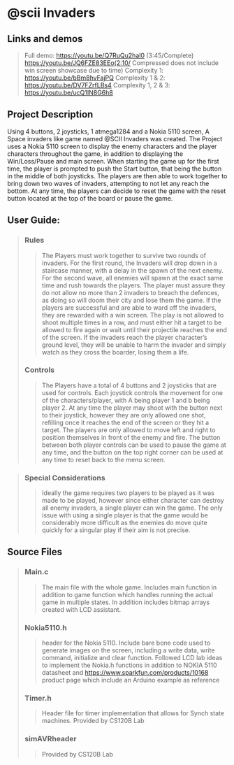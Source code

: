# @scii Invaders
 ## Links and demos
> Full demo: https://youtu.be/Q7RuQu2hal0 (3:45/Complete) https://youtu.be/JQ6FZE83EEo(2:10/ Compressed does not include win screen showcase due to time)
Complexity 1: https://youtu.be/bBm8hvFajPQ Complexity 1 & 2: https://youtu.be/DV7FZrfLBs4 Complexity 1, 2 & 3: https://youtu.be/ucQ1IN8G6h8
## Project Description
  Using 4 buttons, 2 joysticks, 1 atmega1284 and a Nokia 5110 screen, A Space invaders like game named @SCII Invaders was created. 
  The Project uses a Nokia 5110 screen to display the enemy characters and the player characters throughout the game, in addition to displaying the 
  Win/Loss/Pause and main screen. When starting the game up for the first time, the player is prompted to push the Start button, that being the button in 
  the middle of both joysticks. The players are then able to work together to bring down two waves of invaders, attempting to not let any reach the bottom.
  At any time, the players can decide to reset the game with the reset button located at the top of the board or pause the game.
## User Guide:
> ### Rules
>> The Players must work together to survive two rounds of invaders. For the first round, the Invaders will drop down in a staircase manner, with a delay in the spawn of the next
enemy. For the second wave, all enemies will spawn at the exact same time and rush towards the players. 
The player must assure they do not allow no more than 2 invaders to breach the defences, as doing so will doom their city and lose them the game. 
If the players are successful and are able to ward off the invaders, they are rewarded with a win screen. 
The play is not allowed to shoot multiple times in a row, and must either hit a target to be allowed to fire again or wait until their projectile reaches 
the end of the screen. If the invaders reach the player character’s ground level, they will be unable to harm the invader and simply watch as they cross the 
boarder, losing them a life.
> ### Controls
>> The Players have a total of 4 buttons and 2 joysticks that are used for controls. Each joystick controls the movement for one of the characters/player, with A being player 1 and
b being player 2. At any time the player may shoot with the button next to their joystick, 
however they are only allowed one shot, refilling once it reaches the end of the screen or they hit a target. The players are only allowed to move 
left and right to position themselves in front of the enemy and fire. The button between both player controls can be used to pause the game at any time, and 
the button on the top right corner can be used at any time to reset back to the menu screen.

> ### Special Considerations
>> Ideally the game requires two players to be played as it was made to be played, however since either character can destroy all enemy invaders, 
a single player can win the game. The only issue with using a single player is that the game would be considerably more difficult as the 
enemies do move quite quickly for a singular play if their aim is not precise.

## Source Files
> ### Main.c
>> The main file with the whole game. Includes main function in addition to game function which handles running the actual game in multiple states. 
>> In addition includes bitmap arrays created with LCD assistant.
> ### Nokia5110.h
>> header for the Nokia 5110. Include bare bone code used to generate images on the screen, 
>> including a write data, write command, initialize and clear function. Followed LCD lab ideas to implement the Nokia.h functions 
>> in addition to NOKIA 5110 datasheet 
>> and https://www.sparkfun.com/products/10168 product page which include an Arduino example as reference
> ### Timer.h
>> Header file for timer implementation that allows for Synch state machines. Provided by CS120B Lab
> ### simAVRheader
>>  Provided by CS120B Lab
